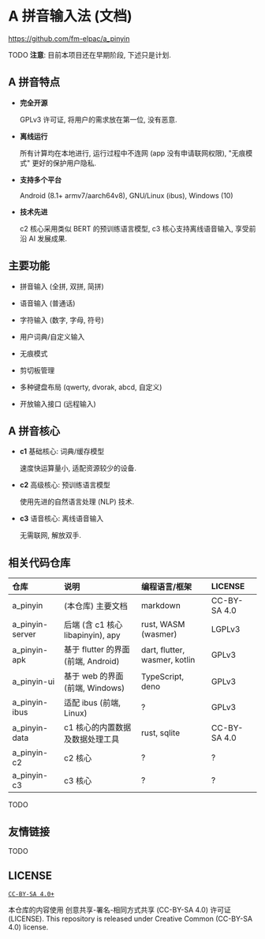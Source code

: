 # A 拼音输入法 (文档)

<https://github.com/fm-elpac/a_pinyin>

TODO **注意**: 目前本项目还在早期阶段, 下述只是计划.

## A 拼音特点

- **完全开源**

  GPLv3 许可证, 将用户的需求放在第一位, 没有恶意.

- **离线运行**

  所有计算均在本地进行, 运行过程中不连网 (app 没有申请联网权限),
  "无痕模式" 更好的保护用户隐私.

- **支持多个平台**

  Android (8.1+ armv7/aarch64v8), GNU/Linux (ibus), Windows (10)

- **技术先进**

  c2 核心采用类似 BERT 的预训练语言模型, c3 核心支持离线语音输入,
  享受前沿 AI 发展成果.

## 主要功能

- 拼音输入 (全拼, 双拼, 简拼)

- 语音输入 (普通话)

- 字符输入 (数字, 字母, 符号)

- 用户词典/自定义输入

- 无痕模式

- 剪切板管理

- 多种键盘布局 (qwerty, dvorak, abcd, 自定义)

- 开放输入接口 (远程输入)

## A 拼音核心

- **c1** 基础核心: 词典/缓存模型

  速度快运算量小, 适配资源较少的设备.

- **c2** 高级核心: 预训练语言模型

  使用先进的自然语言处理 (NLP) 技术.

- **c3** 语音核心: 离线语音输入

  无需联网, 解放双手.

## 相关代码仓库

| 仓库            | 说明                                | 编程语言/框架                 | LICENSE      |
| :-------------- | :---------------------------------- | :---------------------------- | :----------- |
| a_pinyin        | (本仓库) 主要文档                   | markdown                      | CC-BY-SA 4.0 |
| a_pinyin-server | 后端 (含 c1 核心 libapinyin), apy   | rust, WASM (wasmer)           | LGPLv3       |
| a_pinyin-apk    | 基于 flutter 的界面 (前端, Android) | dart, flutter, wasmer, kotlin | GPLv3        |
| a_pinyin-ui     | 基于 web 的界面 (前端, Windows)     | TypeScript, deno              | GPLv3        |
| a_pinyin-ibus   | 适配 ibus (前端, Linux)             | ?                             | GPLv3        |
| a_pinyin-data   | c1 核心的内置数据及数据处理工具     | rust, sqlite                  | CC-BY-SA 4.0 |
| a_pinyin-c2     | c2 核心                             | ?                             | ?            |
| a_pinyin-c3     | c3 核心                             | ?                             | ?            |

TODO

## 友情链接

TODO

## LICENSE

[`CC-BY-SA 4.0+`](https://creativecommons.org/licenses/by-sa/4.0/)

本仓库的内容使用 创意共享-署名-相同方式共享 (CC-BY-SA 4.0) 许可证 (LICENSE).
This repository is released under Creative Common (CC-BY-SA 4.0) license.
